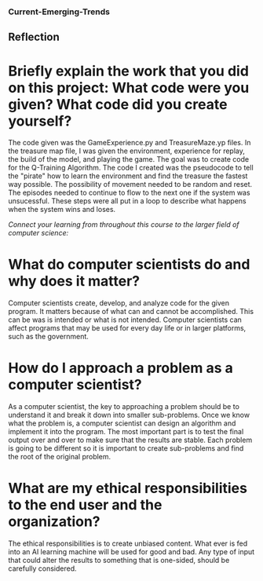 ### Current-Emerging-Trends

## Reflection

# Briefly explain the work that you did on this project: What code were you given? What code did you create yourself?
The code given was the GameExperience.py and TreasureMaze.yp files. In the treasure map file, I was given the environment, experience for replay, the build of the model, and playing the game. The goal was to create code for the Q-Training Algorithm.
The code I created was the pseudocode to tell the "pirate" how to learn the environment and find the treasure the fastest way possible. The possibility of movement needed to be random and reset. The episodes needed to continue to flow to the next one if the system was unsucessful. These steps were all put in a loop to describe what happens when the system wins and loses.

*Connect your learning from throughout this course to the larger field of computer science:*
# What do computer scientists do and why does it matter?
Computer scientists create, develop, and analyze code for the given program. It matters because of what can and cannot be accomplished. This can be was is intended or what is not intended. Computer scientists can affect programs that may be used for every day life or in larger platforms, such as the government.

# How do I approach a problem as a computer scientist?
As a computer scientist, the key to approaching a problem should be to understand it and break it down into smaller sub-problems. Once we know what the problem is, a computer scientist can design an algorithm and implement it into the program. The most important part is to test the final output over and over to make sure that the results are stable. Each problem is going to be different so it is important to create sub-problems and find the root of the original problem. 

# What are my ethical responsibilities to the end user and the organization?
The ethical responsibilities is to create unbiased content. What ever is fed into an AI learning machine will be used for good and bad. Any type of input that could alter the results to something that is one-sided, should be carefully considered. 
